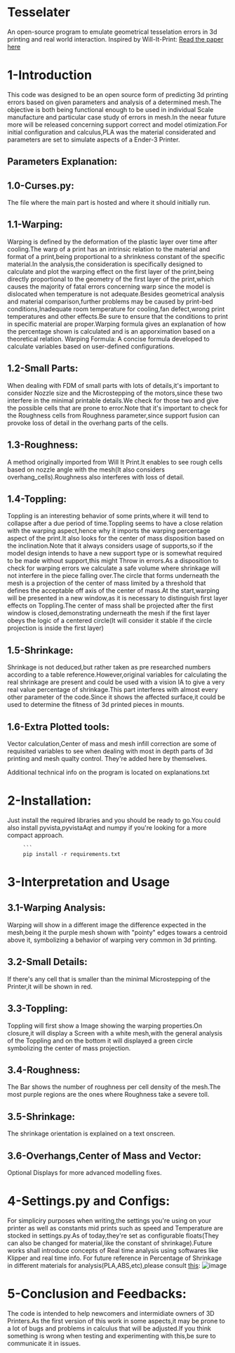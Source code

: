 # Tesselater
An open-source program to emulate geometrical tesselation errors in 3d printing and real world interaction.
Inspired by Will-It-Print:
[Read the paper here](https://link.springer.com/article/10.1007/s12008-021-00786-w)

# 1-Introduction
This code was designed to be an open source form of predicting 3d printing errors based on given parameters and analysis of a determined mesh.The objective is both being functional enough to be used in individual
Scale manufacture and particular case study of errors in mesh.In the neear future more will be released concerning support correct and model otimization.For initial configuration and calculus,PLA was the material considerated and parameters are set to simulate aspects of a Ender-3 Printer.


## Parameters Explanation:

## 1.0-Curses.py:
The file where the main part is hosted and where it should initially run.

## 1.1-Warping:
Warping is defined by the deformation of the plastic layer over time after cooling.The warp of a print has an intrinsic relation to the material and format of a print,being proportional to a shrinkness constant of the specific material.In the analysis,the consideration is specifically designed to calculate and plot the warping effect on the first layer of the print,being directly proportional to the geometry of the first layer of the print,which causes the majority of fatal errors concerning warp since the model is dislocated when temperature is not adequate.Besides geometrical analysis and material comparison,further problems may be caused by
print-bed conditions,Inadequate room temperature for cooling,fan defect,wrong print temperatures and other effects.Be sure to ensure that the conditions to print in specific material are proper.Warping formula gives an explanation of how the percentage shown is calculated and is an apporximation based on a theoretical relation.
Warping Formula:
A concise formula developed to calculate variables based on user-defined configurations.

## 1.2-Small Parts:

When dealing with FDM of small parts with lots of details,it's important to consider Nozzle size and the Microstepping of the motors,since these two interfere in the minimal printable details.We check for those two
and give the possible cells that are prone to error.Note that it's important to check for the Roughness cells from Roughness parameter,since support fusion can provoke loss of detail in the overhang parts of the cells.

## 1.3-Roughness:

A method originally imported from Will It Print.It enables to see rough cells based on nozzle angle with the mesh(It also considers overhang_cells).Roughness also interferes with loss of detail.

## 1.4-Toppling:
Toppling is an interesting behavior of some prints,where it will tend to collapse after a due period of time.Toppling seems to have a close relation with the warping aspect,hence why it imports the warping percentage aspect of the print.It also looks for the center of mass disposition based on the inclination.Note that it always considers usage of supports,so if the model design intends to have a new support type or is somewhat required to be made without support,this might Throw in errors.As a disposition to check for warping errors we calculate a safe volume where shrinkage will not interfere in the piece falling over.The circle that forms underneath the mesh is a projection of the center of mass limited by a threshold that defines the acceptable off axis of the center of mass.At the start,warping will be presented in a new window,as it is necessary to distinguish first layer effects on Toppling.The center of mass shall be projected after the first window is closed,demonstrating underneath the mesh if the first layer obeys the logic of a centered circle(It will consider it stable if the circle projection is inside the first layer)

## 1.5-Shrinkage:
Shrinkage is not deduced,but rather taken as pre researched numbers according to a table reference.However,original variables for calculating the real shrinkage are present and could be used with a vision IA to give a very real value percentage of shrinkage.This part interferes with almost every other parameter of the code.Since it shows the affected surface,it could be used to determine the fitness of 3d printed pieces in mounts.

## 1.6-Extra Plotted tools:
Vector calculation,Center of mass and mesh infill correction are some of requisited variables to see when dealing with most in depth parts of 3d printing and mesh qualty control.
They're added here by themselves.

Additional technical info on the program is located on explanations.txt

# 2-Installation:

Just install the required libraries and you should be ready to go.You could also install pyvista,pyvistaAqt and numpy if you're looking for a more compact approach.

         ```
         pip install -r requirements.txt
# 3-Interpretation and Usage

## 3.1-Warping Analysis:
Warping will show in a different image the difference expected in the mesh,being it the purple mesh shown with "pointy" edges towars a centroid above it,
symbolizing a behavior of warping very common in 3d printing.

## 3.2-Small Details:
If there's any cell that is smaller than the minimal Microstepping of the Printer,it will be shown in red.

## 3.3-Toppling:
Toppling will first show a Image showing the warping properties.On closure,it will display a Screen with a white mesh,with the general analysis of the 
Toppling and on the bottom it will displayed a green circle symbolizing the center of mass projection.

## 3.4-Roughness:
The Bar shows the number of roughness per cell density of the mesh.The most purple regions are the ones where Roughness take a severe toll.

## 3.5-Shrinkage:
The shrinkage orientation is explained on a text onscreen.

## 3.6-Overhangs,Center of Mass and Vector:
Optional Displays for more advanced modelling fixes.

# 4-Settings.py and Configs:
For simpliciry purposes when writing,the settings you're using on your printer as well as constants mid prints such as speed and Temperature are stocked in settings.py.As of today,they're set as
configurable floats(They can also be changed for material,like the constant of shrinkage).Future works shall introduce concepts of Real time analysis using softwares like Klipper and real time info.
For future reference in Percentage of Shrinkage in different materials for analysis(PLA,ABS,etc),please consult [this](https://link.springer.com/article/10.1007/s12008-021-00786-w](https://filament2print.com/gb/blog/136_warping-contractions-3D-printing-parts.html)):
![image](https://github.com/GMHadou/Tesselater/assets/106123785/c4893958-179b-4e9a-ba74-80970d967029)

# 5-Conclusion and Feedbacks:
The code is intended to help newcomers and intermidiate owners of 3D Printers.As the first version of this work in some aspects,it may be prone to a lot of bugs
and problems in calculus that will be adjusted.If you think something is wrong when testing and experimenting with this,be sure to communicate it in issues.










